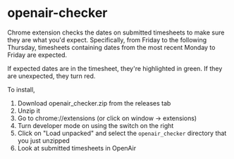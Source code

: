 # openair-checker

Chrome extension checks the dates on submitted timesheets to make sure they are what you'd expect. Specifically, from Friday to the following Thursday, timesheets containing dates from the most recent Monday to Friday are expected.

If expected dates are in the timesheet, they're highlighted in green. If they are unexpected, they turn red.

To install, 

1. Download openair_checker.zip from the releases tab
2. Unzip it
3. Go to chrome://extensions (or click on window -> extensions)
4. Turn developer mode on using the switch on the right
5. Click on "Load unpacked" and select the `openair_checker` directory that you just unzipped
6. Look at submitted timesheets in OpenAir
